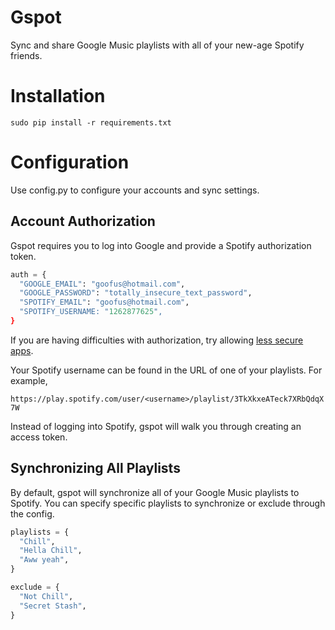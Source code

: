 Gspot
=======

Sync and share Google Music playlists with all of your new-age Spotify friends.

# Installation

`sudo pip install -r requirements.txt`

# Configuration

Use config.py to configure your accounts and sync settings. 

## Account Authorization

Gspot requires you to log into Google and provide a Spotify authorization token.

```python
auth = {
  "GOOGLE_EMAIL": "goofus@hotmail.com",
  "GOOGLE_PASSWORD": "totally_insecure_text_password",
  "SPOTIFY_EMAIL": "goofus@hotmail.com",
  "SPOTIFY_USERNAME: "1262877625",
}
```

If you are having difficulties with authorization, try allowing [less secure apps](https://www.google.com/settings/security/lesssecureapps).

Your Spotify username can be found in the URL of one of your playlists. For example,

`https://play.spotify.com/user/<username>/playlist/3TkXkxeATeck7XRbQdqX7W`

Instead of logging into Spotify, gspot will walk you through creating an access token.

## Synchronizing All Playlists

By default, gspot will synchronize all of your Google Music playlists to Spotify. You can specify specific playlists to synchronize or exclude through the config.

```python
playlists = {
  "Chill",
  "Hella Chill",
  "Aww yeah",
}
```

```python
exclude = {
  "Not Chill",
  "Secret Stash",
}
```